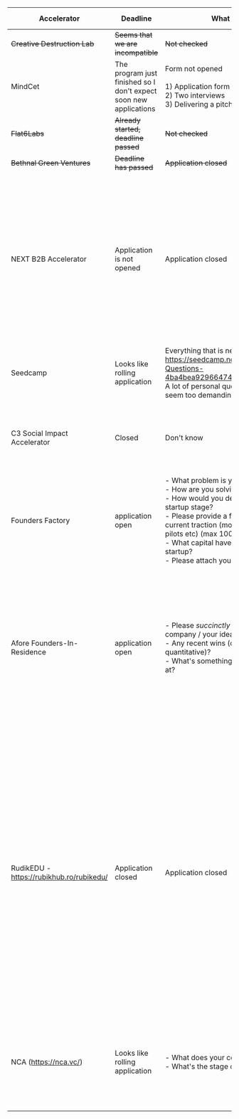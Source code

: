 | Accelerator                              | Deadline                                                          | What is needed                                                                                                                                                                                                                                                                                                                                | Location requirements                                                                                           | Notes                                                                                                                                                                                                                                                                                                                                                                                                                                                                                                            |
| ---------------------------------------- | ----------------------------------------------------------------- | --------------------------------------------------------------------------------------------------------------------------------------------------------------------------------------------------------------------------------------------------------------------------------------------------------------------------------------------- | --------------------------------------------------------------------------------------------------------------- | ---------------------------------------------------------------------------------------------------------------------------------------------------------------------------------------------------------------------------------------------------------------------------------------------------------------------------------------------------------------------------------------------------------------------------------------------------------------------------------------------------------------- |
| ~~Creative Destruction Lab~~             | ~~Seems that we are incompatible~~                                | ~~Not checked~~                                                                                                                                                                                                                                                                                                                               | ~~Not sure~~                                                                                                    |                                                                                                                                                                                                                                                                                                                                                                                                                                                                                                                  |
| MindCet                                  | The program just finished so I don't expect soon new applications | Form not opened<br><br>1) Application form<br>2) Two interviews<br>3) Delivering a pitch online                                                                                                                                                                                                                                               | - there will be one week on-site in London, UK<br>- Others online                                               |                                                                                                                                                                                                                                                                                                                                                                                                                                                                                                                  |
| ~~Flat6Labs~~                            | ~~Already started, deadline passed~~                              | ~~Not checked~~                                                                                                                                                                                                                                                                                                                               | ~~Based in Egypt/Oman/UAE~~                                                                                     | ~~They are focused on other sectors~~                                                                                                                                                                                                                                                                                                                                                                                                                                                                            |
| ~~Bethnal Green Ventures~~               | ~~Deadline has passed~~                                           | ~~Application closed~~                                                                                                                                                                                                                                                                                                                        | ~~Six week hybrid programme~~                                                                                   |                                                                                                                                                                                                                                                                                                                                                                                                                                                                                                                  |
| NEXT B2B Accelerator                     | Application is not opened                                         | Application closed                                                                                                                                                                                                                                                                                                                            | - First and last two weeks are in person, the remaining program is hosted mainly virtually                      | - connect to the industry network of Vali and ESMT<br>- connect to investors and entrepreneurs of the Berlin startup ecosystem<br>- access our co-working space and rooftop terrace <br>- access outstanding mentors and coaches<br>- receive perks, such as AWS or Notion, access to co-working space and many more                                                                                                                                                                                             |
| Seedcamp                                 | Looks like rolling application                                    | Everything that is needed is https://seedcamp.notion.site/Pitch-Us-Questions-4ba4bea929664748bb71246409630d78. A lot of personal questions but doesn't seem too demanding                                                                                                                                                                     | Not specified                                                                                                   | have 9 1bn+ companies<br>Crazy people                                                                                                                                                                                                                                                                                                                                                                                                                                                                            |
| C3 Social Impact Accelerator             | Closed                                                            | Don't know                                                                                                                                                                                                                                                                                                                                    | anywhere globally                                                                                               | - Have an early-stage startup operational for one year with at least a Minimum Viable Product (Seed-stage and pre-series A startups)                                                                                                                                                                                                                                                                                                                                                                             |
| Founders Factory                         | application open                                                  | - What problem is your startup solving?<br>- How are you solving this problem?<br>- How would you describe your current startup stage?<br>- Please provide a few bullets on your current traction (monthly revenue, users, pilots etc) (max 100 words)<br>- What capital have you raised for your startup?<br>- Please attach your pitch deck | - London (HQ) • New York • Berlin • Milan • Singapore • Johannesburg • Bratislava • Perth • Lagos • The Bahamas | Since 2015, Founders Factory’s 300+ portfolio companies have raised $1bn follow-on capital.                                                                                                                                                                                                                                                                                                                                                                                                                      |
| Afore Founders-In-Residence              | application open                                                  | - Please *succinctly* tell us more about your company / your idea(s)!<br>- Any recent wins (qualitative or quantitative)?<br>- What's something you're uniquely strong at?                                                                                                                                                                    | Don't know                                                                                                      | full-time<br>- Bespoke 1:1 support focused on accelerating you to PMF.<br>- Afore Hive: access to our network of 10,000+ prospective customers and design partners.<br>- A selective, curated group of 5 to 8 FIRs will join the residency.<br>= Flexible funding - we will invest $100K or more.<br>                                                                                                                                                                                                            |
| RudikEDU - https://rubikhub.ro/rubikedu/ | Application closed                                                | Application closed                                                                                                                                                                                                                                                                                                                            | On site in Romania                                                                                              | Pre-accelerator for idea-stage startups in Iasi<br><br>March 19th – May 23rd<br><br>Our goal is to help you get clarity and learn how to take your idea to the next level. How? Through a mix of in-person workshops in Iasi, 1:1 feedback sessions, and private mentoring sessions with experts from our community and our team.<br><br>10 weeks of pre-acceleration will culminate in a Demo Day – your chance to pitch your idea to our startup community and find the synergies you need for moving forward. |
| NCA (https://nca.vc/)                    | Looks like rolling application                                    | - What does your company do?<br>- What's the stage of your product?<br>                                                                                                                                                                                                                                                                       | Remote                                                                                                          | Reasons to work with them:<br>- Product Market Fit<br>- cash investments of up to €125K<br>- Expert Network<br>- 100 % Remote<br>- Custom Fit<br>- Access to Corporates                                                                                                                                                                                                                                                                                                                                          |
|                                          |                                                                   |                                                                                                                                                                                                                                                                                                                                               |                                                                                                                 |                                                                                                                                                                                                                                                                                                                                                                                                                                                                                                                  |
